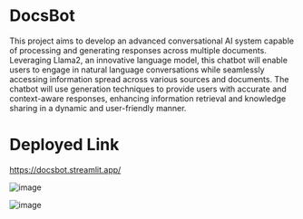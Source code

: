 # DocsBot
This project aims to develop an advanced conversational AI system capable of processing and generating responses across multiple documents. Leveraging Llama2, an innovative language model, this chatbot will enable users to engage in natural language conversations while seamlessly accessing information spread across various sources and documents. The chatbot will use generation techniques to provide users with accurate and context-aware responses, enhancing information retrieval and knowledge sharing in a dynamic and user-friendly manner.

# Deployed Link
https://docsbot.streamlit.app/



![image](https://github.com/SubhashishMahapatra/Streamlit-LLM-Hackathon/assets/85564014/5bfeb78e-36d3-4583-a31d-0cae8c394264)

![image](https://github.com/SubhashishMahapatra/Streamlit-LLM-Hackathon/assets/85564014/0602616a-c9f2-489a-bfef-0b243cd1fdb8)


